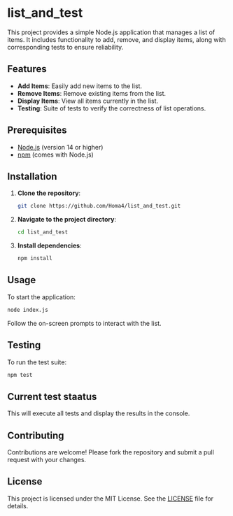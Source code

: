 # list_and_test

This project provides a simple Node.js application that manages a list of items. It includes functionality to add, remove, and display items, along with corresponding tests to ensure reliability.

## Features

- **Add Items**: Easily add new items to the list.
- **Remove Items**: Remove existing items from the list.
- **Display Items**: View all items currently in the list.
- **Testing**: Suite of tests to verify the correctness of list operations.

## Prerequisites

- [Node.js](https://nodejs.org/) (version 14 or higher)
- [npm](https://www.npmjs.com/) (comes with Node.js)

## Installation

1. **Clone the repository**:

   ```bash
   git clone https://github.com/Homa4/list_and_test.git
   ```

2. **Navigate to the project directory**:

   ```bash
   cd list_and_test
   ```

3. **Install dependencies**:

   ```bash
   npm install
   ```

## Usage

To start the application:

```bash
node index.js
```

Follow the on-screen prompts to interact with the list.

## Testing

To run the test suite:

```bash
npm test
```

## Current test staatus



This will execute all tests and display the results in the console.

## Contributing

Contributions are welcome! Please fork the repository and submit a pull request with your changes.

## License

This project is licensed under the MIT License. See the [LICENSE](LICENSE) file for details.
